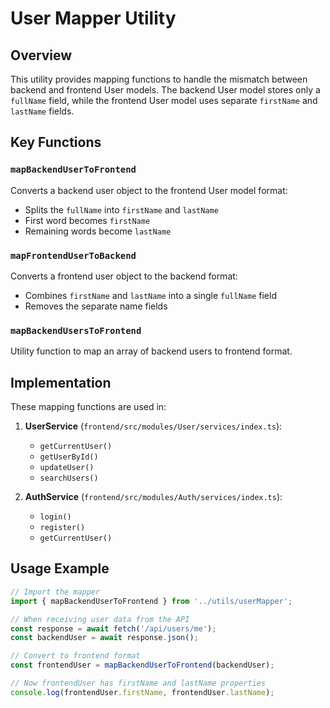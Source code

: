 # User Mapper Utility

## Overview

This utility provides mapping functions to handle the mismatch between backend and frontend User models. The backend User model stores only a `fullName` field, while the frontend User model uses separate `firstName` and `lastName` fields.

## Key Functions

### `mapBackendUserToFrontend`

Converts a backend user object to the frontend User model format:
- Splits the `fullName` into `firstName` and `lastName`
- First word becomes `firstName`
- Remaining words become `lastName`

### `mapFrontendUserToBackend`

Converts a frontend user object to the backend format:
- Combines `firstName` and `lastName` into a single `fullName` field
- Removes the separate name fields

### `mapBackendUsersToFrontend`

Utility function to map an array of backend users to frontend format.

## Implementation

These mapping functions are used in:

1. **UserService** (`frontend/src/modules/User/services/index.ts`):
   - `getCurrentUser()`
   - `getUserById()`
   - `updateUser()`
   - `searchUsers()`

2. **AuthService** (`frontend/src/modules/Auth/services/index.ts`):
   - `login()`
   - `register()`
   - `getCurrentUser()`

## Usage Example

```typescript
// Import the mapper
import { mapBackendUserToFrontend } from '../utils/userMapper';

// When receiving user data from the API
const response = await fetch('/api/users/me');
const backendUser = await response.json();

// Convert to frontend format
const frontendUser = mapBackendUserToFrontend(backendUser);

// Now frontendUser has firstName and lastName properties
console.log(frontendUser.firstName, frontendUser.lastName);
```